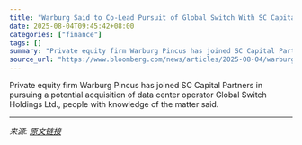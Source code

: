 ```yaml
---
title: "Warburg Said to Co-Lead Pursuit of Global Switch With SC Capital"
date: 2025-08-04T09:45:42+08:00
categories: ["finance"]
tags: []
summary: "Private equity firm Warburg Pincus has joined SC Capital Partners in pursuing a potential acquisition of data center operator Global Switch Holdings Ltd., people with knowledge of the matter said."
source_url: "https://www.bloomberg.com/news/articles/2025-08-04/warburg-said-to-co-lead-pursuit-of-global-switch-with-sc-capital"
---
```


Private equity firm Warburg Pincus has joined SC Capital Partners in pursuing a potential acquisition of data center operator Global Switch Holdings Ltd., people with knowledge of the matter said.

---

*来源: [原文链接](https://www.bloomberg.com/news/articles/2025-08-04/warburg-said-to-co-lead-pursuit-of-global-switch-with-sc-capital)*
